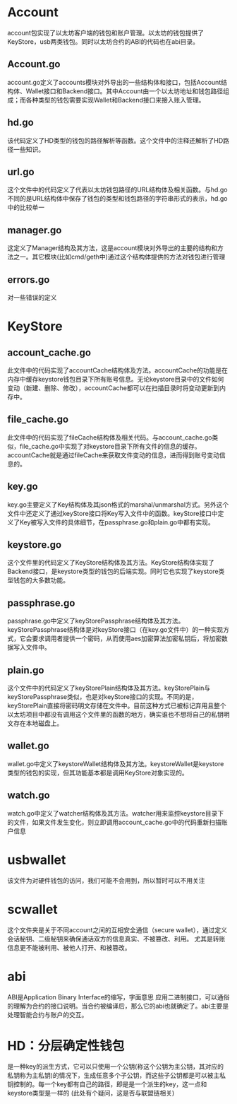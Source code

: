 # Account
account包实现了以太坊客户端的钱包和账户管理。以太坊的钱包提供了KeyStore，usb两类钱包。同时以太坊合约的ABI的代码也在abi目录。

## Account.go
account.go定义了accounts模块对外导出的一些结构体和接口，包括Account结构体、Wallet接口和Backend接口。其中Account由一个以太坊地址和钱包路径组成；而各种类型的钱包需要实现Wallet和Backend接口来接入账入管理。

## hd.go
该代码定义了HD类型的钱包的路径解析等函数。这个文件中的注释还解析了HD路径一些知识。

## url.go
这个文件中的代码定义了代表以太坊钱包路径的URL结构体及相关函数。与hd.go不同的是URL结构体中保存了钱包的类型和钱包路径的字符串形式的表示，hd.go中的比较单一                                                            

## manager.go
这定义了Manager结构及其方法，这是account模块对外导出的主要的结构和方法之一。其它模块(比如cmd/geth中)通过这个结构体提供的方法对钱包进行管理

## errors.go
对一些错误的定义

# KeyStore
## account_cache.go
此文件中的代码实现了accountCache结构体及方法。accountCache的功能是在内存中缓存keystore钱包目录下所有账号信息。无论keystore目录中的文件如何变动（新建、删除、修改），accountCache都可以在扫描目录时将变动更新到内存中。

## file_cache.go
此文件中的代码实现了fileCache结构体及相关代码。与account_cache.go类似，file_cache.go中实现了对keystore目录下所有文件的信息的缓存。accountCache就是通过fileCache来获取文件变动的信息，进而得到账号变动信息的。

## key.go
key.go主要定义了Key结构体及其json格式的marshal/unmarshal方式。另外这个文件中还定义了通过keyStore接口将Key写入文件中的函数。keyStore接口中定义了Key被写入文件的具体细节，在passphrase.go和plain.go中都有实现。

## keystore.go
这个文件里的代码定义了KeyStore结构体及其方法。KeyStore结构体实现了Backend接口，是keystore类型的钱包的后端实现。同时它也实现了keystore类型钱包的大多数功能。

## passphrase.go
passphrase.go中定义了keyStorePassphrase结构体及其方法。keyStorePassphrase结构体是对keyStore接口（在key.go文件中）的一种实现方式，它会要求调用者提供一个密码，从而使用aes加密算法加密私钥后，将加密数据写入文件中。

## plain.go
这个文件中的代码定义了keyStorePlain结构体及其方法。keyStorePlain与keyStorePassphrase类似，也是对keyStore接口的实现。不同的是，keyStorePlain直接将密码明文存储在文件中。目前这种方式已被标记弃用且整个以太坊项目中都没有调用这个文件里的函数的地方，确实谁也不想将自己的私钥明文存在本地磁盘上。

## wallet.go
wallet.go中定义了keystoreWallet结构体及其方法。keystoreWallet是keystore类型的钱包的实现，但其功能基本都是调用KeyStore对象实现的。

## watch.go
watch.go中定义了watcher结构体及其方法。watcher用来监控keystore目录下的文件，如果文件发生变化，则立即调用account_cache.go中的代码重新扫描账户信息

# usbwallet
该文件为对硬件钱包的访问，我们可能不会用到，所以暂时可以不用关注

# scwallet
这个文件夹是关于不同account之间的互相安全通信（secure wallet），通过定义会话秘钥、二级秘钥来确保通话双方的信息真实、不被篡改、利用。 尤其是转账信息更不能被利用、被他人打开、和被篡改。

# abi
ABI是Application Binary Interface的缩写，字面意思 应用二进制接口，可以通俗的理解为合约的接口说明。当合约被编译后，那么它的abi也就确定了。abi主要是处理智能合约与账户的交互。

# HD：分层确定性钱包
是一种key的派生方式，它可以只使用一个公钥(称这个公钥为主公钥，其对应的私钥称为主私钥)的情况下，生成任意多个子公钥，而这些子公钥都是可以被主私钥控制的。每一个key都有自己的路径，即是是一个派生的key，这一点和keystore类型是一样的
(此处有个疑问，这是否与联盟链相关)
